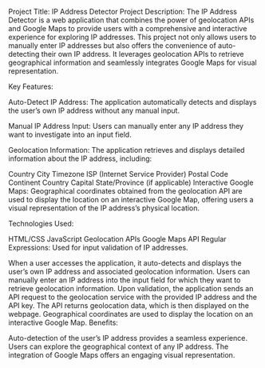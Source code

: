 Project Title: IP Address Detector Project Description: The IP Address Detector is a web application that combines the power of geolocation APIs and Google Maps to provide users with a comprehensive and interactive experience for exploring IP addresses. This project not only allows users to manually enter IP addresses but also offers the convenience of auto-detecting their own IP address. It leverages geolocation APIs to retrieve geographical information and seamlessly integrates Google Maps for visual representation.

Key Features:

Auto-Detect IP Address: The application automatically detects and displays the user’s own IP address without any manual input.

Manual IP Address Input: Users can manually enter any IP address they want to investigate into an input field.

Geolocation Information: The application retrieves and displays detailed information about the IP address, including:

Country City Timezone ISP (Internet Service Provider) Postal Code Continent Country Capital State/Province (if applicable) Interactive Google Maps: Geographical coordinates obtained from the geolocation API are used to display the location on an interactive Google Map, offering users a visual representation of the IP address’s physical location.

Technologies Used:

HTML/CSS JavaScript Geolocation APIs Google Maps API Regular Expressions: Used for input validation of IP addresses.

When a user accesses the application, it auto-detects and displays the user’s own IP address and associated geolocation information. Users can manually enter an IP address into the input field for which they want to retrieve geolocation information. Upon validation, the application sends an API request to the geolocation service with the provided IP address and the API key. The API returns geolocation data, which is then displayed on the webpage. Geographical coordinates are used to display the location on an interactive Google Map. Benefits:

Auto-detection of the user’s IP address provides a seamless experience. Users can explore the geographical context of any IP address. The integration of Google Maps offers an engaging visual representation.
